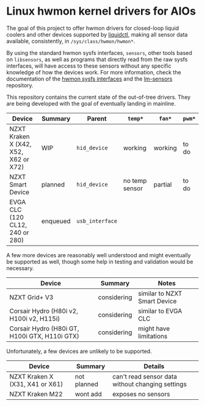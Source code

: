 #  Linux hwmon kernel drivers for AIOs

The goal of this project to offer hwmon drivers for closed-loop liquid coolers
and other devices supported by [liquidctl], making all sensor data available,
consistently, in `/sys/class/hwmon/hwmon*`.

By using the standard hwmon sysfs interfaces, `sensors`, other tools based on
`libsensors`, as well as programs that directly read from the raw sysfs
interfaces, will have access to these sensors without any specific knowledge of
how the devices work.  For more information, check the documentation of the
[hwmon sysfs interfaces] and the [lm-sensors] repository.

This repository contains the current state of the out-of-tree drivers.  They
are being developed with the goal of eventually landing in mainline.

| Device | Summary | Parent | `temp*` | `fan*` | `pwm*` |
| --- | --- | --- | --- | --- | --- |
| NZXT Kraken X (X42, X52, X62 or X72) | WIP | `hid_device` | working | working | to do |
| NZXT Smart Device | planned | `hid_device` | no temp sensor | partial | to do |
| EVGA CLC (120 CL12, 240 or 280) | enqueued | `usb_interface` ||||

A few more devices are reasonably well understood and might eventually be
supported as well, though some help in testing and validation would be
necessary.

| Device | Summary | Notes |
| --- | --- | --- |
| NZXT Grid+ V3 | considering | similar to NZXT Smart Device |
| Corsair Hydro (H80i v2, H100i v2, H115i) | considering | similar to EVGA CLC |
| Corsair Hydro (H80i GT, H100i GTX, H110i GTX) | considering | might have limitations |

Unfortunately, a few devices are unlikely to be supported.

| Device | Summary | Details |
| --- | --- | --- |
| NZXT Kraken X (X31, X41 or X61) | not planned | can't read sensor data without changing settings |
| NZXT Kraken M22 | wont add | exposes no sensors |

[liquidctl]: https://github.com/jonasmalacofilho/liquidctl
[hwmon sysfs interfaces]: https://www.kernel.org/doc/Documentation/hwmon/sysfs-interface
[lm-sensors]: https://github.com/lm-sensors/lm-sensors

